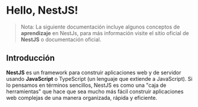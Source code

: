 # Hello, NestJS!

> Nota: La siguiente documentación incluye algunos conceptos de **aprendizaje** en NestJs, para más información visite el sitio oficial de **NestJS** o documentación oficial.

## Introducción

**NestJS** es un framework para construir aplicaciones web y de servidor usando **JavaScript** o TypeScript (un lenguaje que extiende a JavaScript). Si lo pensamos en términos sencillos, NestJS es como una "caja de herramientas" que hace que sea mucho más fácil construir aplicaciones web complejas de una manera organizada, rápida y eficiente.
<!--stackedit_data:
eyJoaXN0b3J5IjpbLTUxNjQyMzY3Myw3MzA5OTgxMTZdfQ==
-->